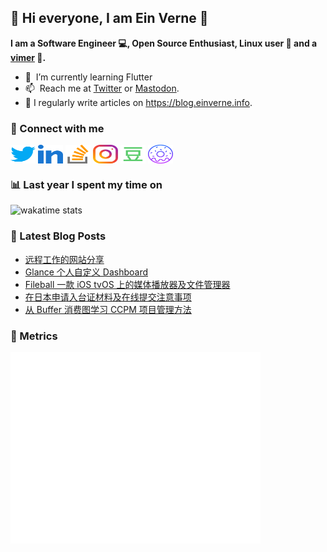## 👋 Hi everyone, I am Ein Verne 👋

**I am a Software Engineer 💻, Open Source Enthusiast, Linux user :penguin: and a [vimer](https://github.com/einverne/dotfiles) :man:.**

- 🌱 &nbsp;I’m currently learning Flutter
- 📫 &nbsp;Reach me at [Twitter](https://twitter.com/einverne) or <a rel="me" href="https://m.einverne.info/@einverne">Mastodon</a>.
- 📝 I regularly write articles on <https://blog.einverne.info>.


### 🔗 Connect with me
<a href="https://twitter.com/einverne" target="_blank"><img align="center" src="images/twitter.svg" alt="twitter einverne" height="30" width="40" /></a>
<a href="https://linkedin.com/in/einverne" target="_blank"><img align="center" src="images/linked-in-alt.svg" alt="linkedin einverne" height="30" width="40" /></a>
<a href="https://stackoverflow.com/users/1820217/einverne" target="_blank"><img align="center" src="images/stack-overflow.svg" alt="stackoverflow einverne" height="30" width="40" /></a>
<a href="https://instagram.com/einverne" target="_blank"><img align="center" src="images/instagram.svg" alt="instagram einverne" height="30" width="40" /></a>
<a href="https://www.douban.com/people/einverne" target="_blank"><img align="center" src="images/douban.svg" alt="douban einverne" height="30" width="40" /></a>
<a href="https://homer.einverne.info" target="_blank"><img align="center" src="images/homer.svg" alt="einverne online services" height="30" width="40" /></a>

### 📊 Last year I spent my time on

![wakatime stats](https://github-readme-stats.vercel.app/api/wakatime?username=einverne&api_domain=wakapi.einverne.info&hide_title=true&hide_border=true&langs_count=18&bg_color=00000000&text_color=777&layout=compact)

### 📕 Latest Blog Posts
<!-- BLOG-POST-LIST:START -->
- [远程工作的网站分享](https://einverne.github.io/post/2024/05/remote-job-websites.html)
- [Glance 个人自定义 Dashboard](https://einverne.github.io/post/2024/05/glance-personal-dashboard.html)
- [Fileball 一款 iOS tvOS 上的媒体播放器及文件管理器](https://einverne.github.io/post/2024/04/fileball-ios-video-player.html)
- [在日本申请入台证材料及在线提交注意事项](https://einverne.github.io/post/2024/04/apply-taiwan-entry-and-exit-permit-in-japan.html)
- [从 Buffer 消费图学习 CCPM 项目管理方法](https://einverne.github.io/post/2024/04/ccpm-buffer.html)
<!-- BLOG-POST-LIST:END -->

### 👻 Metrics
<img align="left" src="/metrics.base.svg" alt="Metrics" width="400">
